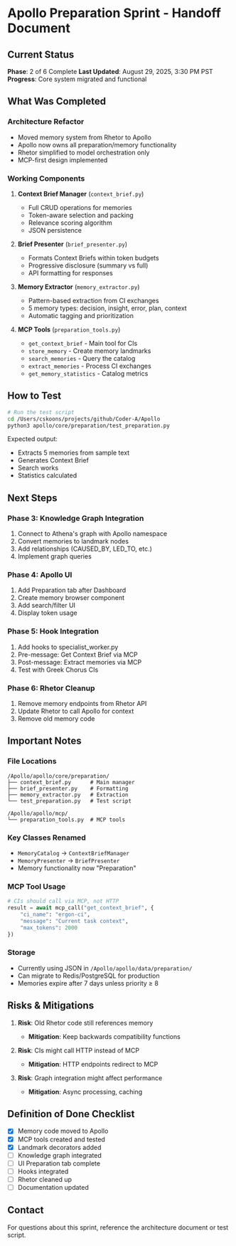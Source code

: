 # Apollo Preparation Sprint - Handoff Document

## Current Status
**Phase**: 2 of 6 Complete
**Last Updated**: August 29, 2025, 3:30 PM PST
**Progress**: Core system migrated and functional

## What Was Completed

### Architecture Refactor
- Moved memory system from Rhetor to Apollo
- Apollo now owns all preparation/memory functionality
- Rhetor simplified to model orchestration only
- MCP-first design implemented

### Working Components
1. **Context Brief Manager** (`context_brief.py`)
   - Full CRUD operations for memories
   - Token-aware selection and packing
   - Relevance scoring algorithm
   - JSON persistence

2. **Brief Presenter** (`brief_presenter.py`)
   - Formats Context Briefs within token budgets
   - Progressive disclosure (summary vs full)
   - API formatting for responses

3. **Memory Extractor** (`memory_extractor.py`)
   - Pattern-based extraction from CI exchanges
   - 5 memory types: decision, insight, error, plan, context
   - Automatic tagging and prioritization

4. **MCP Tools** (`preparation_tools.py`)
   - `get_context_brief` - Main tool for CIs
   - `store_memory` - Create memory landmarks
   - `search_memories` - Query the catalog
   - `extract_memories` - Process CI exchanges
   - `get_memory_statistics` - Catalog metrics

## How to Test

```bash
# Run the test script
cd /Users/cskoons/projects/github/Coder-A/Apollo
python3 apollo/core/preparation/test_preparation.py
```

Expected output:
- Extracts 5 memories from sample text
- Generates Context Brief
- Search works
- Statistics calculated

## Next Steps

### Phase 3: Knowledge Graph Integration
1. Connect to Athena's graph with Apollo namespace
2. Convert memories to landmark nodes
3. Add relationships (CAUSED_BY, LED_TO, etc.)
4. Implement graph queries

### Phase 4: Apollo UI
1. Add Preparation tab after Dashboard
2. Create memory browser component
3. Add search/filter UI
4. Display token usage

### Phase 5: Hook Integration
1. Add hooks to specialist_worker.py
2. Pre-message: Get Context Brief via MCP
3. Post-message: Extract memories via MCP
4. Test with Greek Chorus CIs

### Phase 6: Rhetor Cleanup
1. Remove memory endpoints from Rhetor API
2. Update Rhetor to call Apollo for context
3. Remove old memory code

## Important Notes

### File Locations
```
/Apollo/apollo/core/preparation/
├── context_brief.py      # Main manager
├── brief_presenter.py    # Formatting
├── memory_extractor.py   # Extraction
└── test_preparation.py   # Test script

/Apollo/apollo/mcp/
└── preparation_tools.py  # MCP tools
```

### Key Classes Renamed
- `MemoryCatalog` → `ContextBriefManager`
- `MemoryPresenter` → `BriefPresenter`
- Memory functionality now "Preparation"

### MCP Tool Usage
```python
# CIs should call via MCP, not HTTP
result = await mcp_call("get_context_brief", {
    "ci_name": "ergon-ci",
    "message": "Current task context",
    "max_tokens": 2000
})
```

### Storage
- Currently using JSON in `/Apollo/apollo/data/preparation/`
- Can migrate to Redis/PostgreSQL for production
- Memories expire after 7 days unless priority ≥ 8

## Risks & Mitigations
1. **Risk**: Old Rhetor code still references memory
   - **Mitigation**: Keep backwards compatibility functions

2. **Risk**: CIs might call HTTP instead of MCP
   - **Mitigation**: HTTP endpoints redirect to MCP

3. **Risk**: Graph integration might affect performance
   - **Mitigation**: Async processing, caching

## Definition of Done Checklist
- [x] Memory code moved to Apollo
- [x] MCP tools created and tested
- [x] Landmark decorators added
- [ ] Knowledge graph integrated
- [ ] UI Preparation tab complete
- [ ] Hooks integrated
- [ ] Rhetor cleaned up
- [ ] Documentation updated

## Contact
For questions about this sprint, reference the architecture document or test script.